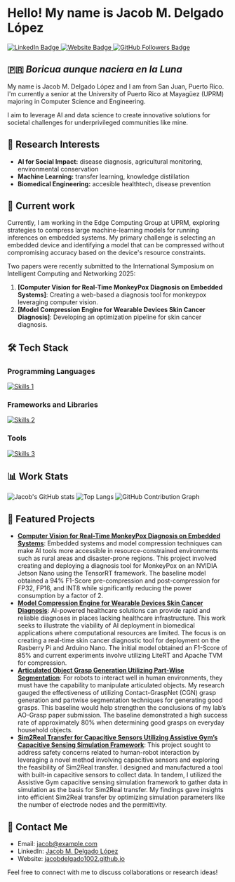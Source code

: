 # Hello! My name is Jacob M. Delgado López
<div id="badges">
  <a href="https://www.linkedin.com/in/jacob-m-delgado-lopez">
    <img src="https://img.shields.io/badge/LinkedIn-blue?style=for-the-badge&logo=linkedin&logoColor=white" alt="LinkedIn Badge"/>
  </a>
  <a href="https://jacobdelgado1002.github.io/">
    <img src="https://img.shields.io/badge/website-000000?style=for-the-badge&logo=About.me&logoColor=white" alt="Website Badge"/>
  </a>
  <a href="https://github.com/jacobdelgado1002">
    <img src="https://img.shields.io/github/followers/jacobdelgado1002?style=for-the-badge" alt="GitHub Followers Badge"/>
  </a>
</div>

## 🇵🇷 _Boricua aunque naciera en la Luna_
My name is Jacob M. Delgado López and I am from San Juan, Puerto Rico. I'm currently a senior at the University of Puerto Rico at Mayagüez (UPRM) majoring in Computer Science and Engineering. 

I aim to leverage AI and data science to create innovative solutions for societal challenges for underprivileged communities like mine. 

## 🧬 Research Interests
- **AI for Social Impact:** disease diagnosis, agricultural monitoring, environmental conservation
- **Machine Learning:** transfer learning, knowledge distillation
- **Biomedical Engineering:** accesible healthtech, disease prevention

## 📍 Current work
Currently, I am working in the Edge Computing Group at UPRM, exploring strategies to compress large machine-learning models for running inferences on embedded systems. My primary challenge is selecting an embedded device and identifying a model that can be compressed without compromising accuracy based on the device's resource constraints. 

Two papers were recently submitted to the International Symposium on Intelligent Computing and Networking 2025:
1. **[Computer Vision for Real-Time MonkeyPox Diagnosis on Embedded Systems]**: Creating a web-based a diagnosis tool for monkeypox leveraging computer vision.
2. **[Model Compression Engine for Wearable Devices Skin Cancer Diagnosis]**: Developing an optimization pipeline for skin cancer diagnosis.

## 🛠️ Tech Stack
### Programming Languages
[![Skills 1](https://skillicons.dev/icons?i=python,c,cpp,java,matlab,r)](https://skillicons.dev)

### Frameworks and Libraries
[![Skills 2](https://skillicons.dev/icons?i=pytorch,tensorflow,sklearn)](https://skillicons.dev)

### Tools
[![Skills 3](https://skillicons.dev/icons?i=anaconda,linux,bash,github,git,postgres)](https://skillicons.dev)

## 📊 Work Stats
![Jacob's GitHub stats](https://github-readme-stats.vercel.app/api?username=jacobdelgado1002&show_icons=true&theme=radical&hide=issues,contribs)
![Top Langs](https://github-readme-stats.vercel.app/api/top-langs/?username=jacobdelgado1002&hide=scss,makefile&layout=compact)
![GitHub Contribution Graph](https://activity-graph.herokuapp.com/graph?username=jacobdelgado1002&theme=github)

## 🌟 Featured Projects
- **[Computer Vision for Real-Time MonkeyPox Diagnosis on Embedded Systems](#)**: Embedded systems and model compression techniques can make AI tools more accessible in resource-constrained environments such as rural areas and disaster-prone regions. This project involved creating and deploying a diagnosis tool for MonkeyPox on an NVIDIA Jetson Nano using the TensorRT framework. The baseline model obtained a 94% F1-Score pre-compression and post-compression for FP32, FP16, and INT8 while significantly reducing the power consumption by a factor of 2.
- **[Model Compression Engine for Wearable Devices Skin Cancer Diagnosis](#)**: AI-powered healthcare solutions can provide rapid and reliable diagnoses in places lacking healthcare infrastructure. This work seeks to illustrate the viability of AI deployment in biomedical applications where computational resources are limited. The focus is on creating a real-time skin cancer diagnostic tool for deployment on the Rasberry Pi and Arduino Nano. The initial model obtained an F1-Score of 85% and current experiments involve utilizing LiteRT and Apache TVM for compression.
- **[Articulated Object Grasp Generation Utilizing Part-Wise Segmentation](#)**: For robots to interact well in human environments, they must have the capability to manipulate articulated objects. My research gauged the effectiveness of utilizing Contact-GraspNet (CGN) grasp generation and partwise segmentation techniques for generating good grasps. This baseline would help strengthen the conclusions of my lab’s AO-Grasp paper submission. The baseline demonstrated a high success rate of approximately 80% when determining good grasps on everyday household objects.
- **[Sim2Real Transfer for Capacitive Sensors Utilizing Assistive Gym’s Capacitive Sensing Simulation Framework](#)**: This project sought to address safety concerns related to human-robot interaction by leveraging a novel method involving capacitive sensors and exploring the feasibility of Sim2Real transfer. I designed and manufactured a tool with built-in capacitive sensors to collect data. In tandem, I utilized the Assistive Gym capacitive sensing simulation framework to gather data in simulation as the basis for Sim2Real transfer. My findings gave insights into efficient Sim2Real transfer by optimizing simulation parameters like the number of electrode nodes and the permittivity.

## 📢 Contact Me
- Email: [jacob@example.com](mailto:jacobdelgado1002@gmail.com)
- LinkedIn: [Jacob M. Delgado López](https://www.linkedin.com/in/jacob-m-delgado-lopez)
- Website: [jacobdelgado1002.github.io](https://jacobdelgado1002.github.io)

Feel free to connect with me to discuss collaborations or research ideas!

